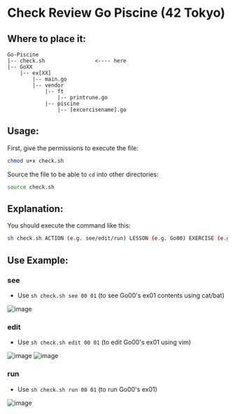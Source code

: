 # Check Review Go Piscine (42 Tokyo)

## Where to place it:
```
Go-Piscine
|-- check.sh                <---- here
|-- GoXX
    |-- ex[XX]
        |-- main.go
        |-- vendor
            |-- ft
                |-- printrune.go
            |-- piscine
                |-- [excercisename].go
```

## Usage:
First, give the permissions to execute the file:
```sh
chmod u+x check.sh
```

Source the file to be able to `cd` into other directories:
```sh
source check.sh
```

## Explanation:
You should execute the command like this:
```sh
sh check.sh ACTION (e.g. see/edit/run) LESSON (e.g. Go00) EXERCISE (e.g. ex00)

```

## Use Example:

### see
- Use `sh check.sh see 00 01` (to see Go00's ex01 contents using cat/bat)

![image](https://user-images.githubusercontent.com/48802655/166210395-b6cfe4d5-6a58-409e-b218-f1d6499a5c5f.png)

### edit
- Use `sh check.sh edit 00 01` (to edit Go00's ex01 using vim)

![image](https://user-images.githubusercontent.com/48802655/166210484-65add3a3-586d-474f-a89b-1ccfc56ed845.png)
![image](https://user-images.githubusercontent.com/48802655/166210443-67532044-009b-42be-8e26-aebaed8fec4a.png)

### run
- Use `sh check.sh run 00 01` (to run Go00's ex01)

![image](https://user-images.githubusercontent.com/48802655/166210298-3d54b631-42c0-49ee-85c1-8568f4d263d0.png)

